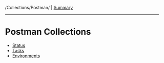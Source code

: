 /Collections/Postman/   |   [Summary](../../README.md)

---
# Postman Collections


* [Status](#)
* [Tasks](#)
* [Environments](#)
